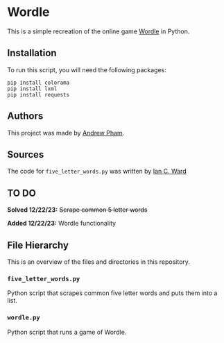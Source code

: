 # Wordle

This is a simple recreation of the online game [Wordle](https://www.nytimes.com/games/wordle/index.html) in Python.

## Installation

To run this script, you will need the following packages:

    pip install colorama
    pip install lxml
    pip install requests

## Authors

This project was made by [Andrew Pham](https://github.com/phamao).

## Sources

The code for `five_letter_words.py` was written by [Ian C. Ward](https://gist.github.com/iancward)

## TO DO

**Solved 12/22/23:** ~~Scrape common 5 letter words~~

**Added 12/22/23:**  Wordle functionality

## File Hierarchy

This is an overview of the files and directories in this repository.

### `five_letter_words.py`

Python script that scrapes common five letter words and puts them into a list.

### `wordle.py`

Python script that runs a game of Wordle.